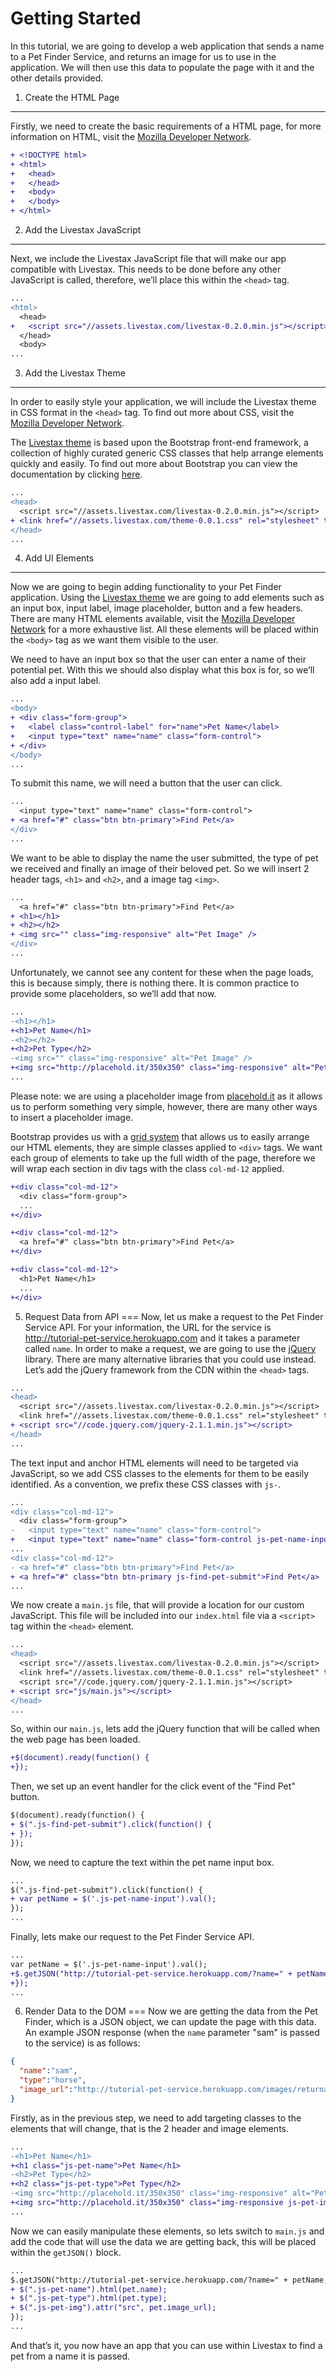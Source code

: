 Getting Started
===

In this tutorial, we are going to develop a web application that sends a name
to a Pet Finder Service, and returns an image for us to use in the application.
We will then use this data to populate the page with it and the other details
provided.

1. Create the HTML Page
---
Firstly, we need to create the basic requirements of a HTML page, for
more information on HTML, visit the
[Mozilla Developer Network](https://developer.mozilla.org/en-US/docs/Web/HTML).
```diff
+ <!DOCTYPE html>
+ <html>
+   <head>
+   </head>
+   <body>
+   </body>
+ </html>
```
2. Add the Livestax JavaScript
---
Next, we include the Livestax JavaScript file that will make our app
compatible with Livestax. This needs to be done before any other
JavaScript is called, therefore, we’ll place this within the `<head>` tag.
```diff
...
<html>
  <head>
+   <script src="//assets.livestax.com/livestax-0.2.0.min.js"></script>
  </head>
  <body>
...
```

3. Add the Livestax Theme
---
In order to easily style your application, we will include the Livestax
theme in CSS format in the `<head>` tag. To find out more about CSS, visit the
[Mozilla Developer Network](https://developer.mozilla.org/en-US/docs/Web/CSS/Reference).

The [Livestax theme] is based upon the Bootstrap
front-end framework, a collection of highly curated generic CSS classes that help arrange
elements quickly and easily. To find out more about Bootstrap you can view the
documentation by clicking [here](http://getbootstrap.com/).
```diff
...
<head>
  <script src="//assets.livestax.com/livestax-0.2.0.min.js"></script>
+ <link href="//assets.livestax.com/theme-0.0.1.css" rel="stylesheet" type="text/css" media="all" />
</head>
...
```

4. Add UI Elements
---
Now we are going to begin adding functionality to your Pet Finder application.
Using the [Livestax theme] we are going to add
elements such as an input box, input label, image placeholder, button and a few
headers. There are many HTML elements available, visit the
[Mozilla Developer Network](https://developer.mozilla.org/en-US/docs/Web/HTML/Element)
 for a more exhaustive list. All these elements will be placed within the `<body>` tag
as we want them visible to the user.

We need to have an input box so that the user can enter a name of their potential pet.
With this we should also display what this box is for, so we’ll also add a input label.
```diff
...
<body>
+ <div class="form-group">
+   <label class="control-label" for="name">Pet Name</label>
+   <input type="text" name="name" class="form-control">
+ </div>
</body>
...
```

To submit this name, we will need a button that the user can click.
```diff
...
  <input type="text" name="name" class="form-control">
+ <a href="#" class="btn btn-primary">Find Pet</a>
</div>
...
```

We want to be able to display the name the user submitted, the type of pet we received
and finally an image of their beloved pet. So we will insert 2 header tags, `<h1>` and
`<h2>`, and a image tag `<img>`.
```diff
...
  <a href="#" class="btn btn-primary">Find Pet</a>
+ <h1></h1>
+ <h2></h2>
+ <img src="" class="img-responsive" alt="Pet Image" />
</div>
...
```

Unfortunately, we cannot see any content for these when the page loads, this is because
simply, there is nothing there. It is common practice to provide some placeholders, so
we’ll add that now.
```diff
...
-<h1></h1>
+<h1>Pet Name</h1>
-<h2></h2>
+<h2>Pet Type</h2>
-<img src="" class="img-responsive" alt="Pet Image" />
+<img src="http://placehold.it/350x350" class="img-responsive" alt="Pet Image" />
...
```

Please note: we are using a placeholder image from [placehold.it](http://www.placehold.it)
as it allows us to perform something very simple, however, there are many other ways to
insert a placeholder image.

Bootstrap provides us with a [grid system](http://getbootstrap.com/css/#grid) that allows
us to easily arrange our HTML elements, they are simple classes applied to `<div>` tags.
We want each group of elements to take up the full width of the page, therefore we will
wrap each section in div tags with the class `col-md-12` applied.
```diff
+<div class="col-md-12">
  <div class="form-group">
  ...
+</div>

+<div class="col-md-12">
  <a href="#" class="btn btn-primary">Find Pet</a>
+</div>

+<div class="col-md-12">
  <h1>Pet Name</h1>
  ...
+</div>
```

5. Request Data from API
===
Now, let us make a request to the Pet Finder Service API. For your information, the URL for the service is
http://tutorial-pet-service.herokuapp.com and it takes a parameter called `name`. In order to make a request,
we are going to use the [jQuery](http://jquery.com/) library. There are many alternative libraries that you
could use instead. Let’s add the jQuery framework from the CDN within the `<head>` tags.

```diff
...
<head>
  <script src="//assets.livestax.com/livestax-0.2.0.min.js"></script>
  <link href="//assets.livestax.com/theme-0.0.1.css" rel="stylesheet" type="text/css" media="all" />
+ <script src="//code.jquery.com/jquery-2.1.1.min.js"></script>
</head>
...
```

The text input and anchor HTML elements will need to be targeted via JavaScript, so we add CSS classes
to the elements for them to be easily identified. As a convention, we prefix these CSS classes with `js-`.

```diff
...
<div class="col-md-12">
  <div class="form-group">
-   <input type="text" name="name" class="form-control">
+   <input type="text" name="name" class="form-control js-pet-name-input">
...
<div class="col-md-12">
- <a href="#" class="btn btn-primary">Find Pet</a>
+ <a href="#" class="btn btn-primary js-find-pet-submit">Find Pet</a>
...
```

We now create a `main.js` file, that will provide a location for our custom JavaScript. This file will be
included into our `index.html` file via a `<script>` tag within the `<head>` element.

```diff
...
<head>
  <script src="//assets.livestax.com/livestax-0.2.0.min.js"></script>
  <link href="//assets.livestax.com/theme-0.0.1.css" rel="stylesheet" type="text/css" media="all" />
  <script src="//code.jquery.com/jquery-2.1.1.min.js"></script>
+ <script src="js/main.js"></script>
</head>
...
```

So, within our `main.js`, lets add the jQuery function that will be called when the web page has been loaded.
```diff
+$(document).ready(function() {
+});
```

Then, we set up an event handler for the click event of the "Find Pet" button.
```diff
$(document).ready(function() {
+ $(".js-find-pet-submit").click(function() {
+ });
});
```

Now, we need to capture the text within the pet name input box.
```diff
...
$(".js-find-pet-submit").click(function() {
+ var petName = $('.js-pet-name-input').val();
});
...
```

Finally, lets make our request to the Pet Finder Service API.
```diff
...
var petName = $('.js-pet-name-input').val();
+$.getJSON("http://tutorial-pet-service.herokuapp.com/?name=" + petName, function(pet) {
+});
...
```

6. Render Data to the DOM
===
Now we are getting the data from the Pet Finder, which is a JSON object, we can update the page with this
data. An example JSON response (when the `name` parameter "sam" is passed to the service) is as follows:
```json
{
  "name":"sam",
  "type":"horse",
  "image_url":"http://tutorial-pet-service.herokuapp.com/images/returnable/horse.jpg"
}
```

Firstly, as in the previous step, we need to add targeting classes to the elements that will change, that is the 2 header
and image elements.
```diff
...
-<h1>Pet Name</h1>
+<h1 class="js-pet-name">Pet Name</h1>
-<h2>Pet Type</h2>
+<h2 class="js-pet-type">Pet Type</h2>
-<img src="http://placehold.it/350x350" class="img-responsive" alt="Pet Image" />
+<img src="http://placehold.it/350x350" class="img-responsive js-pet-img" alt="Pet Image" />
...
```

Now we can easily manipulate these elements, so lets switch to `main.js` and add the code that will use the data we are
getting back, this will be placed within the `getJSON()` block.
```diff
...
$.getJSON("http://tutorial-pet-service.herokuapp.com/?name=" + petName, function(pet) {
+ $(".js-pet-name").html(pet.name);
+ $(".js-pet-type").html(pet.type);
+ $(".js-pet-img").attr("src", pet.image_url);
});
...
```

And that’s it, you now have an app that you can use within Livestax to find a pet from a name it is passed.

[Livestax theme]: http://livestax.github.io/theme/
